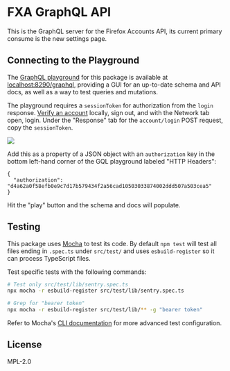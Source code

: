 # FXA GraphQL API

This is the GraphQL server for the Firefox Accounts API, its current primary consume is the new
settings page.

## Connecting to the Playground

The [GraphQL playground](https://www.apollographql.com/docs/apollo-server/testing/graphql-playground/) for this package is available at [localhost:8290/graphql](http://localhost:8290/graphql), providing a GUI for an up-to-date schema and API docs, as well as a way to test queries and mutations.

The playground requires a `sessionToken` for authorization from the `login` response. [Verify an account](https://github.com/mozilla/fxa#verifying-email-and-viewing-logs) locally, sign out, and with the Network tab open, login. Under the "Response" tab for the `account/login` POST request, copy the `sessionToken`.

![](https://user-images.githubusercontent.com/13018240/89205157-e00f9500-d57c-11ea-9829-5638cf00958b.png)

Add this as a property of a JSON object with an `authorization` key in the bottom left-hand corner of the GQL playground labeled "HTTP Headers":

```
{
  "authorization": "d4a62a0f58efb0e9c7d17b579434f2a56cad10503033874002ddd507a503cea5"
}
```

Hit the "play" button and the schema and docs will populate.

## Testing

This package uses [Mocha](https://mochajs.org/) to test its code. By default `npm test` will test all files ending in `.spec.ts` under `src/test/` and uses `esbuild-register` so it can process TypeScript files.

Test specific tests with the following commands:

```bash
# Test only src/test/lib/sentry.spec.ts
npx mocha -r esbuild-register src/test/lib/sentry.spec.ts

# Grep for "bearer token"
npx mocha -r esbuild-register src/test/lib/** -g "bearer token"
```

Refer to Mocha's [CLI documentation](https://mochajs.org/#command-line-usage) for more advanced test configuration.

## License

MPL-2.0
